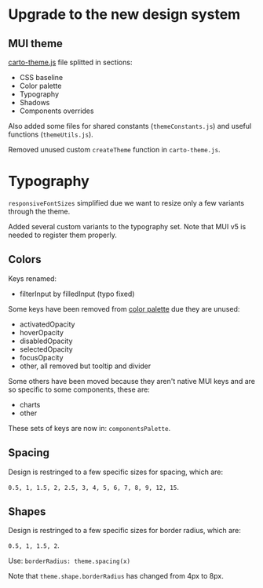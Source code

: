 # Upgrade to the new design system

## MUI theme

[carto-theme.js](https://github.com/CartoDB/carto-react/blob/master/packages/react-ui/src/theme/carto-theme.js) file splitted in sections:

- CSS baseline
- Color palette
- Typography
- Shadows
- Components overrides

Also added some files for shared constants (`themeConstants.js`) and useful functions (`themeUtils.js`).

Removed unused custom `createTheme` function in `carto-theme.js`.

# Typography

`responsiveFontSizes` simplified due we want to resize only a few variants through the theme.

Added several custom variants to the typography set. Note that MUI v5 is needed to register them properly.

## Colors

Keys renamed:

- filterInput by filledInput (typo fixed)

Some keys have been removed from [color palette](https://github.com/CartoDB/carto-react/tree/master/packages/react-ui/src/theme) due they are unused:

- activatedOpacity
- hoverOpacity
- disabledOpacity
- selectedOpacity
- focusOpacity
- other, all removed but tooltip and divider

Some others have been moved because they aren't native MUI keys and are so specific to some components, these are:

- charts
- other

These sets of keys are now in: `componentsPalette`.

## Spacing

Design is restringed to a few specific sizes for spacing, which are:

`0.5, 1, 1.5, 2, 2.5, 3, 4, 5, 6, 7, 8, 9, 12, 15`.

## Shapes

Design is restringed to a few specific sizes for border radius, which are:

`0.5, 1, 1.5, 2`.

Use: `borderRadius: theme.spacing(x)`

Note that `theme.shape.borderRadius` has changed from 4px to 8px.
